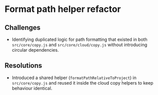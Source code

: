 # Format path helper refactor

## Challenges
- Identifying duplicated logic for path formatting that existed in both `src/core/copy.js` and `src/core/cloud/copy.js` without introducing circular dependencies.

## Resolutions
- Introduced a shared helper (`formatPathRelativeToProject`) in `src/core/copy.js` and reused it inside the cloud copy helpers to keep behaviour identical.
